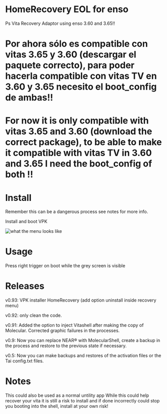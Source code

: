# HomeRecovery EOL for enso
Ps Vita Recovery Adaptor using enso 3.60 and 3.65!!

# Por ahora sólo es compatible con vitas 3.65 y 3.60 (descargar el paquete correcto), para poder hacerla compatible con vitas TV en 3.60 y 3.65 necesito el boot_config de ambas!!

# For now it is only compatible with vitas 3.65 and 3.60 (download the correct package), to be able to make it compatible with vitas TV in 3.60 and 3.65 I need the boot_config of both !!

# Install
Remember this can be a dangerous process see notes for more info.

Install and boot VPK

![what the menu looks like](https://fotos.subefotos.com/6eb5c583b63b3ea5d1dc16e739db073co.jpg "The Menu")

# Usage
Press right trigger on boot while the grey screen is visible

# Releases
v0.93: VPK installer HomeRecovery (add option uninstall inside recovery menu)

v0.92: only clean the code.

v0.91: Added the option to inject Vitashell after making the copy of Molecular. Corrected graphic failures in the processes.
                                            
v0.9: Now you can replace NEAR® with MolecularShell, create a backup in the process and restore to the previous state if necessary.

v0.5: Now you can make backups and restores of the activation files or the Tai config.txt files.

# Notes
This could also be used as a normal untility app
While this could help recover your vita it is still a risk to install and if done incorrectly could stop you booting into the shell, install at your own risk!
